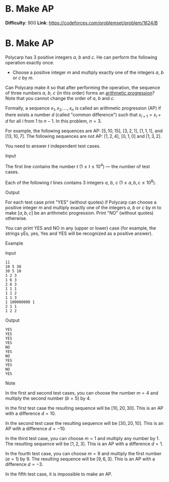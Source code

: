 # B. Make AP 
**Difficulty**: 900 
**Link**: https://codeforces.com/problemset/problem/1624/B

# B. Make AP
Polycarp has $3$ positive integers $a$, $b$ and $c$. He can
perform the following operation exactly once.

  * Choose a positive integer $m$ and multiply exactly one of the integers $a$, $b$ or $c$ by $m$. 

Can Polycarp make it so that after performing the operation, the sequence of
three numbers $a$, $b$, $c$ (in this order) forms an [arithmetic
progression](https://en.wikipedia.org/wiki/Arithmetic_progression)? Note that
you cannot change the order of $a$, $b$ and $c$.

Formally, a sequence $x_1, x_2, \dots, x_n$ is called an arithmetic
progression (AP) if there exists a number $d$ (called "common difference")
such that $x_{i+1}=x_i+d$ for all $i$ from $1$ to $n-1$. In
this problem, $n=3$.

For example, the following sequences are AP: $[5, 10, 15]$, $[3, 2,
1]$, $[1, 1, 1]$, and $[13, 10, 7]$. The following sequences are not
AP: $[1, 2, 4]$, $[0, 1, 0]$ and $[1, 3, 2]$.

You need to answer $t$ independent test cases.

Input

The first line contains the number $t$ ($1 \le t \le 10^4$) — the
number of test cases.

Each of the following $t$ lines contains $3$ integers $a$,
$b$, $c$ ($1 \le a, b, c \le 10^8$).

Output

For each test case print "YES" (without quotes) if Polycarp can choose a
positive integer $m$ and multiply exactly one of the integers $a$,
$b$ or $c$ by $m$ to make $[a, b, c]$ be an arithmetic
progression. Print "NO" (without quotes) otherwise.

You can print YES and NO in any (upper or lower) case (for example, the
strings yEs, yes, Yes and YES will be recognized as a positive answer).

Example

Input

    
    
    11
    10 5 30
    30 5 10
    1 2 3
    1 6 3
    2 6 3
    1 1 1
    1 1 2
    1 1 3
    1 100000000 1
    2 1 1
    1 2 2
    

Output

    
    
    YES
    YES
    YES
    YES
    NO
    YES
    NO
    YES
    YES
    NO
    YES
    

Note

In the first and second test cases, you can choose the number $m=4$ and
multiply the second number ($b=5$) by $4$.

In the first test case the resulting sequence will be $[10, 20, 30]$. This
is an AP with a difference $d=10$.

In the second test case the resulting sequence will be $[30, 20, 10]$.
This is an AP with a difference $d=-10$.

In the third test case, you can choose $m=1$ and multiply any number by
$1$. The resulting sequence will be $[1, 2, 3]$. This is an AP with a
difference $d=1$.

In the fourth test case, you can choose $m=9$ and multiply the first
number ($a=1$) by $9$. The resulting sequence will be $[9, 6, 3]$.
This is an AP with a difference $d=-3$.

In the fifth test case, it is impossible to make an AP.


